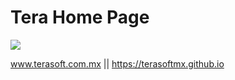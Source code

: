 # Tera Home Page

![](https://github.com/terasoftmx/tera-web/workflows/publish/badge.svg)

www.terasoft.com.mx || https://terasoftmx.github.io